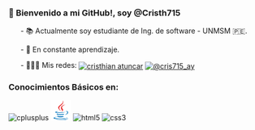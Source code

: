 <h3>👋 Bienvenido a mi GitHub!, soy @Cristh715</h3>
<ul>
<p>- 📚 Actualmente soy estudiante de Ing. de software - UNMSM 🇵🇪.</p>
<p>- 👀 En constante aprendizaje.</p>
<p>- 👨🏼‍💻 Mis redes: <a href="https://fb.com/cristhian.atuncaryataco/" target="blank"><img align="center" src="https://raw.githubusercontent.com/rahuldkjain/github-profile-readme-generator/master/src/images/icons/Social/facebook.svg" alt="cristhian atuncar" height="30" width="40" /></a>
<a href="https://instagram.com/cris715_ay" target="blank"><img align="center" src="https://raw.githubusercontent.com/rahuldkjain/github-profile-readme-generator/master/src/images/icons/Social/instagram.svg" alt="@cris715_ay" height="30" width="40" /></a>
</p></ul>

<h3 align="left">Conocimientos Básicos en:</h3>
<p><img src="https://upload.wikimedia.org/wikipedia/commons/1/18/ISO_C%2B%2B_Logo.svg" alt="cplusplus" width="40" height="40"/> 
<img src="https://raw.githubusercontent.com/devicons/devicon/master/icons/java/java-original.svg" alt="java" width="40" height="40"/>
<img src="https://cdn-icons-png.flaticon.com/512/732/732212.png" alt="html5" width="40" height="40"/>
<img src="https://www.labsrc.com/wp-content/uploads/2022/03/css3.png" alt="css3" width="41" height="41"/></p>

<!---
Cristh715/Cristh715 is a ✨ special ✨ repository because its `README.md` (this file) appears on your GitHub profile.
You can click the Preview link to take a look at your changes.
--->
